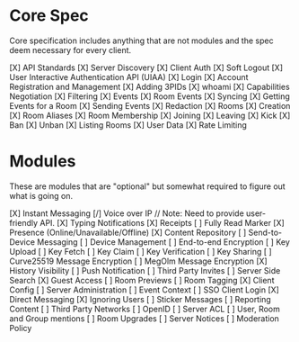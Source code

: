 # Core Spec
Core specification includes anything that are not modules and the spec deem necessary for every client.

[X] API Standards
[X] Server Discovery
[X] Client Auth
	[X] Soft Logout
	[X] User Interactive Authentication API (UIAA)
	[X] Login
	[X] Account Registration and Management
	[X] Adding 3PIDs
	[X] whoami
[X] Capabilities Negotiation
[X] Filtering
[X] Events
	[X] Room Events
	[X] Syncing
	[X] Getting Events for a Room
	[X] Sending Events
	[X] Redaction
[X] Rooms
	[X] Creation
	[X] Room Aliases
	[X] Room Membership
		[X] Joining
		[X] Leaving
		[X] Kick
		[X] Ban
		[X] Unban
	[X] Listing Rooms
[X] User Data
[X] Rate Limiting

# Modules
These are modules that are "optional" but somewhat required to figure out what is going on.

[X] Instant Messaging
[/] Voice over IP
	// Note: Need to provide user-friendly API.
[X] Typing Notifications
[X] Receipts
[ ] Fully Read Marker
[X] Presence (Online/Unavailable/Offline)
[X] Content Repository
[ ] Send-to-Device Messaging
[ ] Device Management
[ ] End-to-end Encryption
	[ ] Key Upload
	[ ] Key Fetch
	[ ] Key Claim
	[ ] Key Verification
	[ ] Key Sharing
	[ ] Curve25519 Message Encryption
	[ ] MegOlm Message Encryption
[X] History Visibility
[ ] Push Notification
[ ] Third Party Invites
[ ] Server Side Search
[X] Guest Access
[ ] Room Previews
[ ] Room Tagging
[X] Client Config
[ ] Server Administration
[ ] Event Context
[ ] SSO Client Login
[X] Direct Messaging
[X] Ignoring Users
[ ] Sticker Messages
[ ] Reporting Content
[ ] Third Party Networks
[ ] OpenID
[ ] Server ACL
[ ] User, Room and Group mentions
[ ] Room Upgrades
[ ] Server Notices
[ ] Moderation Policy
